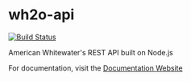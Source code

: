 # wh2o-api

[![Build Status](https://travis-ci.org/AmericanWhitewater/wh2o-api.svg?branch=development)](https://travis-ci.org/AmericanWhitewater/wh2o-api)

American Whitewater's REST API built on Node.js

For documentation, visit the [Documentation Website](https://bit.ly/2Cn6Ywh)